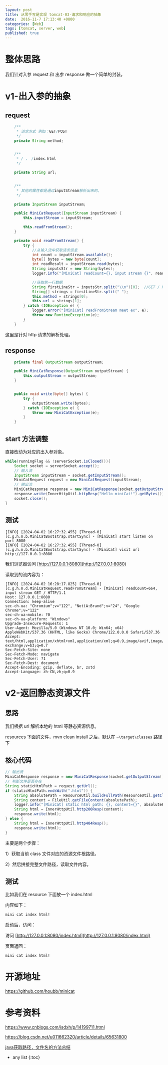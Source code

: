 ```yaml
---
layout: post
title: 从零手写是实现 tomcat-03-请求和响应的抽象
date:  2016-11-7 17:13:40 +0800
categories: [Web]
tags: [tomcat, server, web]
published: true
---
```


# 整体思路

我们针对入参 request 和 出参 response 做一个简单的封装。

# v1-出入参的抽象

## request

```java
    /**
     * 请求方式 例如：GET/POST
     */
    private String method;


    /**
     * / ， /index.html
     */

    private String url;


    /**
     * 其他的属性都是通过inputStream解析出来的。
     */

    private InputStream inputStream;

    public MiniCatRequest(InputStream inputStream) {
        this.inputStream = inputStream;

        this.readFromStream();
    }

    private void readFromStream() {
        try {
            //从输入流中获取请求信息
            int count = inputStream.available();
            byte[] bytes = new byte[count];
            int readResult = inputStream.read(bytes);
            String inputsStr = new String(bytes);
            logger.info("[MiniCat] readCount={}, input stream {}", readResult, inputsStr);

            //获取第一行数据
            String firstLineStr = inputsStr.split("\\n")[0];  //GET / HTTP/1.1
            String[] strings = firstLineStr.split(" ");
            this.method = strings[0];
            this.url = strings[1];
        } catch (IOException e) {
            logger.error("[MiniCat] readFromStream meet ex", e);
            throw new RuntimeException(e);
        }
    }
```

这里是针对 http 请求的解析处理。

## response

```java
    private final OutputStream outputStream;

    public MiniCatResponse(OutputStream outputStream) {
        this.outputStream = outputStream;
    }


    public void write(byte[] bytes) {
        try {
            outputStream.write(bytes);
        } catch (IOException e) {
            throw new MiniCatException(e);
        }
    }
```

## start 方法调整

直接改动为对应的出入参对象。

```java
while(runningFlag && !serverSocket.isClosed()){
    Socket socket = serverSocket.accept();
    // 输入流
    InputStream inputStream = socket.getInputStream();
    MiniCatRequest request = new MiniCatRequest(inputStream);
    // 输出流
    MiniCatResponse response = new MiniCatResponse(socket.getOutputStream());
    response.write(InnerHttpUtil.httpResp("Hello miniCat!").getBytes());
    socket.close();
}
```

## 测试

```
[INFO] [2024-04-02 16:27:32.455] [Thread-0] [c.g.h.m.b.MiniCatBootstrap.startSync] - [MiniCat] start listen on port 8080
[INFO] [2024-04-02 16:27:32.455] [Thread-0] [c.g.h.m.b.MiniCatBootstrap.startSync] - [MiniCat] visit url http://127.0.0.1:8080
```

我们浏览器访问 [http://127.0.0.1:8080](http://127.0.0.1:8080)

读取到的流内容为：

```
[INFO] [2024-04-02 16:28:17.825] [Thread-0] [c.g.h.m.d.MiniCatRequest.readFromStream] - [MiniCat] readCount=664, input stream GET / HTTP/1.1
Host: 127.0.0.1:8080
Connection: keep-alive
sec-ch-ua: "Chromium";v="122", "Not(A:Brand";v="24", "Google Chrome";v="122"
sec-ch-ua-mobile: ?0
sec-ch-ua-platform: "Windows"
Upgrade-Insecure-Requests: 1
User-Agent: Mozilla/5.0 (Windows NT 10.0; Win64; x64) AppleWebKit/537.36 (KHTML, like Gecko) Chrome/122.0.0.0 Safari/537.36
Accept: text/html,application/xhtml+xml,application/xml;q=0.9,image/avif,image/webp,image/apng,*/*;q=0.8,application/signed-exchange;v=b3;q=0.7
Sec-Fetch-Site: none
Sec-Fetch-Mode: navigate
Sec-Fetch-User: ?1
Sec-Fetch-Dest: document
Accept-Encoding: gzip, deflate, br, zstd
Accept-Language: zh-CN,zh;q=0.9
```

# v2-返回静态资源文件

## 思路

我们根据 url 解析本地的 html 等静态资源信息。

resources 下面的文件，mvn clean install 之后，默认在 `~\target\classes` 路径下

## 核心代码

```java
// 输出流
MiniCatResponse response = new MiniCatResponse(socket.getOutputStream());
// 判断文件是否存在
String staticHtmlPath = request.getUrl();
if (staticHtmlPath.endsWith(".html")) {
    String absolutePath = ResourceUtil.buildFullPath(ResourceUtil.getClassRootResource(MiniCatBootstrap.class), staticHtmlPath);
    String content = FileUtil.getFileContent(absolutePath);
    logger.info("[MiniCat] static html path: {}, content={}", absolutePath, content);
    String html = InnerHttpUtil.http200Resp(content);
    response.write(html);
} else {
    String html = InnerHttpUtil.http404Resp();
    response.write(html);
}
```

主要是两个步骤：

1）获取当前 class 文件对应的资源文件根路径。

2）然后拼接完整文件路径，读取文件内容。

## 测试

比如我们在 resource 下面放一个 index.html

内容如下：

```html
mini cat index html!
```

启动后，访问：

访问 [http://127.0.0.1:8080/index.html](http://127.0.0.1:8080/index.html)

页面返回：

```
mini cat index html!
```

# 开源地址

https://github.com/houbb/minicat

# 参考资料

https://www.cnblogs.com/isdxh/p/14199711.html

https://blog.csdn.net/u011662320/article/details/65631800


[java获取路径，文件名的方法总结](https://blog.csdn.net/dudefu011/article/details/49911287)

* any list
{:toc}